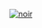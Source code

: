 [![noir](https://github-readme-stats.vercel.app/api/top-langs/?username=noirdevelopment&langs_count=10)](https://github.com/anuraghazra/github-readme-stats)
